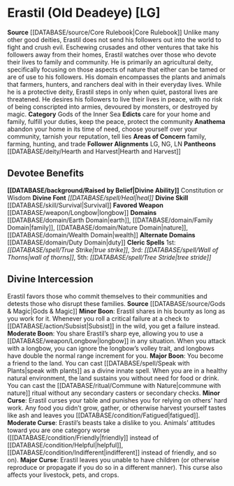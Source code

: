 ﻿---
ability:
- Constitution
- Wisdom
ability_boost:
- Constitution
- Wisdom
alignment: LG
deity:
- '[[DATABASE/deity/Erastil|Erastil]]'
- '[[DATABASE/deity/Hearth and Harvest|Hearth andHarvest]]'
deity_category: Gods of the Inner Sea
divine_font: Heal
domain:
- '[[DATABASE/domain/Duty Domain|Duty]]'
- '[[DATABASE/domain/Earth Domain|Earth]]'
- '[[DATABASE/domain/Family Domain|Family]]'
- '[[DATABASE/domain/Nature Domain|Nature]]'
- '[[DATABASE/domain/Wealth Domain|Wealth]]'
favored_weapon: '[[DATABASE/weapon/Longbow|Longbow]]'
follower_alignment:
- LG
- NG
- LN
id: '6'
name: Erastil
rarity: Common
skill:
- '[[DATABASE/skill/Survival|Survival]]'
source: '[[DATABASE/source/Core Rulebook|Core Rulebook]]'
type: Deity

---
# Erastil (Old Deadeye) [LG]

**Source** [[DATABASE/source/Core Rulebook|Core Rulebook]] 
Unlike many other good deities, Erastil does not send his followers out into the world to fight and crush evil. Eschewing crusades and other ventures that take his followers away from their homes, Erastil watches over those who devote their lives to family and community. He is primarily an agricultural deity, specifically focusing on those aspects of nature that either can be tamed or are of use to his followers. His domain encompasses the plants and animals that farmers, hunters, and ranchers deal with in their everyday lives. While he is a protective deity, Erastil steps in only when quiet, pastoral lives are threatened. He desires his followers to live their lives in peace, with no risk of being conscripted into armies, devoured by monsters, or destroyed by magic.
**Category** Gods of the Inner Sea
**Edicts** care for your home and family, fulfill your duties, keep the peace, protect the community
**Anathema** abandon your home in its time of need, choose yourself over your community, tarnish your reputation, tell lies
**Areas of Concern** family, farming, hunting, and trade
**Follower Alignments** LG, NG, LN
**Pantheons** [[DATABASE/deity/Hearth and Harvest|Hearth and Harvest]]

## Devotee Benefits

**[[DATABASE/background/Raised by Belief|Divine Ability]]** Constitution or Wisdom
**Divine Font** _[[DATABASE/spell/Heal|heal]]_
**Divine Skill** [[DATABASE/skill/Survival|Survival]]
**Favored Weapon** [[DATABASE/weapon/Longbow|longbow]]
**Domains** [[DATABASE/domain/Earth Domain|earth]], [[DATABASE/domain/Family Domain|family]], [[DATABASE/domain/Nature Domain|nature]], [[DATABASE/domain/Wealth Domain|wealth]]
**Alternate Domains** [[DATABASE/domain/Duty Domain|duty]]
**Cleric Spells** 1st: _[[DATABASE/spell/True Strike|true strike]]_, 3rd: _[[DATABASE/spell/Wall of Thorns|wall of thorns]]_, 5th: _[[DATABASE/spell/Tree Stride|tree stride]]_

## Divine Intercession

Erastil favors those who commit themselves to their communities and detests those who disrupt these families.
**Source** [[DATABASE/source/Gods & Magic|Gods & Magic]] 
**Minor Boon**: Erastil shares in his bounty as long as you work for it. Whenever you roll a critical failure at a check to [[DATABASE/action/Subsist|Subsist]] in the wild, you get a failure instead.
**Moderate Boon**: You share Erastil’s sharp eye, allowing you to use a [[DATABASE/weapon/Longbow|longbow]] in any situation. When you attack with a longbow, you can ignore the longbow’s volley trait, and longbows have double the normal range increment for you.
**Major Boon**: You become a friend to the land. You can cast [[DATABASE/spell/Speak with Plants|speak with plants]] as a divine innate spell. When you are in a healthy natural environment, the land sustains you without need for food or drink. You can cast the [[DATABASE/ritual/Commune with Nature|commune with nature]] ritual without any secondary casters or secondary checks.
**Minor Curse**: Erastil curses your table and punishes you for relying on others’ hard work. Any food you didn’t grow, gather, or otherwise harvest yourself tastes like ash and leaves you [[DATABASE/condition/Fatigued|fatigued]].
**Moderate Curse**: Erastil’s beasts take a dislike to you. Animals’ attitudes toward you are one category worse ([[DATABASE/condition/Friendly|friendly]] instead of [[DATABASE/condition/Helpful|helpful]], [[DATABASE/condition/Indifferent|indifferent]] instead of friendly, and so on).
**Major Curse**: Erastil leaves you unable to have children (or otherwise reproduce or propagate if you do so in a different manner). This curse also affects your livestock, pets, and crops.